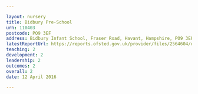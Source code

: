 ```yaml
---

layout: nursery
title: Bidbury Pre-School
urn: 110403
postcode: PO9 3EF
address: Bidbury Infant School, Fraser Road, Havant, Hampshire, PO9 3EF
latestReportUrl: https://reports.ofsted.gov.uk/provider/files/2564604/urn/110403.pdf
teaching: 2
development: 2
leadership: 2
outcomes: 2
overall: 2
date: 12 April 2016

---
```

